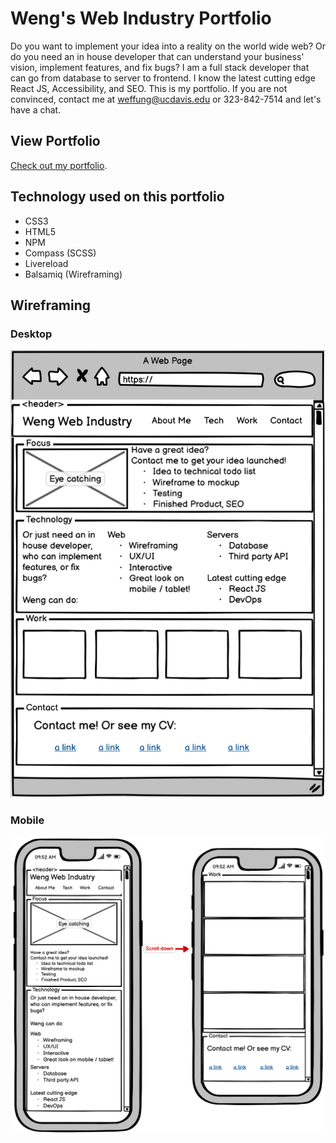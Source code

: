 Weng's Web Industry Portfolio
===
Do you want to implement your idea into a reality on the world wide web? Or do you need an in house developer that can understand your business' vision, implement features, and fix bugs? I am a full stack developer that can go from database to server to frontend. I know the latest cutting edge React JS, Accessibility, and SEO. This is my portfolio. If you are not convinced, contact me at weffung@ucdavis.edu or 323-842-7514 and let's have a chat.

View Portfolio
---
[Check out my portfolio](//siphon880gh.github.io/weng-web-industry-portfolio/).

Technology used on this portfolio
---
- CSS3
- HTML5
- NPM
- Compass (SCSS)
- Livereload
- Balsamiq (Wireframing)

Wireframing
---
<!-- Todo: Review; Wireframing tool: Balsamiq -->
### Desktop
![Desktop](README/desktop.png)

### Mobile
![Mobile](README/mobile.png)